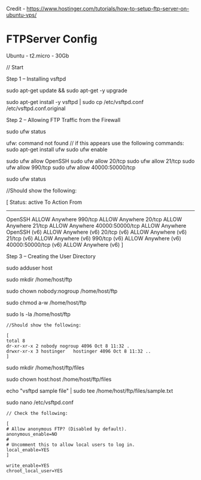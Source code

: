 Credit - https://www.hostinger.com/tutorials/how-to-setup-ftp-server-on-ubuntu-vps/

# FTPServer Config

Ubuntu - t2.micro - 30Gb

// Start

Step 1 – Installing vsftpd

sudo apt-get update && sudo apt-get -y upgrade 

sudo apt-get install -y vsftpd | sudo cp /etc/vsftpd.conf /etc/vsftpd.conf.original

Step 2 – Allowing FTP Traffic from the Firewall

sudo ufw status

ufw: command not found  // if this appears use the following commands:
                                      sudo apt-get install ufw
                                      sudo ufw enable


sudo ufw allow OpenSSH
sudo ufw allow 20/tcp
sudo ufw allow 21/tcp
sudo ufw allow 990/tcp
sudo ufw allow 40000:50000/tcp

sudo ufw status

//Should show the following:

[
Status: active
To                         Action From
--                              ------ ----
OpenSSH                    ALLOW Anywhere
990/tcp                    ALLOW Anywhere
20/tcp                     ALLOW Anywhere
21/tcp                     ALLOW Anywhere
40000:50000/tcp            ALLOW Anywhere
OpenSSH (v6)               ALLOW Anywhere (v6)
20/tcp (v6)                ALLOW Anywhere (v6)
21/tcp (v6)                ALLOW Anywhere (v6)
990/tcp (v6)               ALLOW Anywhere (v6)
40000:50000/tcp (v6)       ALLOW Anywhere (v6)
]

Step 3 – Creating the User Directory

sudo adduser host

sudo mkdir /home/host/ftp

sudo chown nobody:nogroup /home/host/ftp

sudo chmod a-w /home/host/ftp

sudo ls -la /home/host/ftp

```
//Should show the following:

[
total 8
dr-xr-xr-x 2 nobody nogroup 4096 Oct 8 11:32 .
drwxr-xr-x 3 hostinger   hostinger 4096 Oct 8 11:32 ..
]
```

sudo mkdir /home/host/ftp/files

sudo chown host:host /home/host/ftp/files

echo "vsftpd sample file" | sudo tee /home/host/ftp/files/sample.txt

sudo nano /etc/vsftpd.conf

```
// Check the following:

[
# Allow anonymous FTP? (Disabled by default). 
anonymous_enable=NO 
# 
# Uncomment this to allow local users to log in. 
local_enable=YES
]

write_enable=YES
chroot_local_user=YES

```

